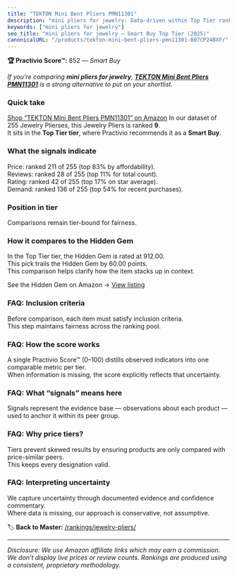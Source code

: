 ```yaml
---
title: "TEKTON Mini Bent Pliers PMN11301"
description: "mini pliers for jewelry: Data-driven within Top Tier ranking using the Practivio Score™. Positioned by quality, value, demand, findability, momentum."
keywords: ["mini pliers for jewelry"]
seo_title: "mini pliers for jewelry — Smart Buy Top Tier (2025)"
canonicalURL: "/products/tekton-mini-bent-pliers-pmn11301-B07CP24BXF/"
---
```


**🏆 Practivio Score™:** 852 — _Smart Buy_


*If you're comparing **mini pliers for jewelry**, **[TEKTON Mini Bent Pliers PMN11301](https://www.amazon.com/dp/B07CP24BXF?tag=practivio-20)** is a strong alternative to put on your shortlist.*
### Quick take
[Shop “TEKTON Mini Bent Pliers PMN11301” on Amazon](https://www.amazon.com/dp/B07CP24BXF?tag=practivio-20)
In our dataset of 255 Jewelry Plierses, this Jewelry Pliers is ranked **9**.  
It sits in the **Top Tier tier**, where Practivio recommends it as a **Smart Buy**.

### What the signals indicate
Price: ranked 211 of 255 (top 83% by affordability).  
Reviews: ranked 28 of 255 (top 11% for total count).  
Rating: ranked 42 of 255 (top 17% on star average).  
Demand: ranked 136 of 255 (top 54% for recent purchases).

### Position in tier
Comparisons remain tier-bound for fairness.

### How it compares to the Hidden Gem
In the Top Tier tier, the Hidden Gem is rated at 912.00.  
This pick trails the Hidden Gem by 60.00 points.  
This comparison helps clarify how the item stacks up in context.  

See the Hidden Gem on Amazon → [View listing](https://www.amazon.com/dp/B00BOZ79UO?tag=practivio-20)

### FAQ: Inclusion criteria
Before comparison, each item must satisfy inclusion criteria.  
This step maintains fairness across the ranking pool.

### FAQ: How the score works
A single Practivio Score™ (0–100) distills observed indicators into one comparable metric per tier.  
When information is missing, the score explicitly reflects that uncertainty.

### FAQ: What “signals” means here
Signals represent the evidence base — observations about each product — used to anchor it within its peer group.

### FAQ: Why price tiers?
Tiers prevent skewed results by ensuring products are only compared with price-similar peers.  
This keeps every designation valid.

### FAQ: Interpreting uncertainty
We capture uncertainty through documented evidence and confidence commentary.  
Where data is missing, our approach is conservative, not assumptive.


🏷️ **Back to Master:** [/rankings/jewelry-pliers/](/rankings/jewelry-pliers/)

---
_Disclosure: We use Amazon affiliate links which may earn a commission. We don’t display live prices or review counts. Rankings are produced using a consistent, proprietary methodology._
